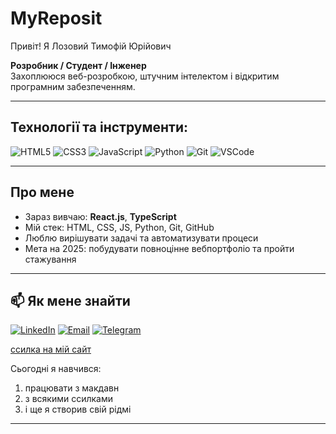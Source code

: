 # MyReposit
<!-- Назва профілю -->
Привіт!  Я Лозовий Тимофій Юрійович

**Розробник / Студент / Інженер**  
Захоплююся веб-розробкою, штучним інтелектом і відкритим програмним забезпеченням.

---

## Технології та інструменти:

![HTML5](https://img.shields.io/badge/-HTML5-333?style=flat&logo=html5)
![CSS3](https://img.shields.io/badge/-CSS3-333?style=flat&logo=css3)
![JavaScript](https://img.shields.io/badge/-JavaScript-333?style=flat&logo=javascript)
![Python](https://img.shields.io/badge/-Python-333?style=flat&logo=python)
![Git](https://img.shields.io/badge/-Git-333?style=flat&logo=git)
![VSCode](https://img.shields.io/badge/-VSCode-333?style=flat&logo=visual-studio-code)

---

## Про мене

- Зараз вивчаю: **React.js**, **TypeScript**
- Мій стек: HTML, CSS, JS, Python, Git, GitHub
- Люблю вирішувати задачі та автоматизувати процеси
- Мета на 2025: побудувати повноцінне вебпортфоліо та пройти стажування


---

## 📫 Як мене знайти

[![LinkedIn](https://img.shields.io/badge/-LinkedIn-0A66C2?style=flat&logo=linkedin&logoColor=white)](https://linkedin.com/in/yourprofile)
[![Email](https://img.shields.io/badge/-Email-EA4335?style=flat&logo=gmail&logoColor=white)](mailto:your@email.com)
[![Telegram](https://img.shields.io/badge/-Telegram-2CA5E0?style=flat&logo=telegram&logoColor=white)](https://t.me/yourusername)

[ссилка на мій сайт ](https://github.com/Tima20/MyReposit)

Сьогодні я навчився:
1) працювати з макдавн
2) з всякими ссилками
3) і ще я створив свій рідмі
---
